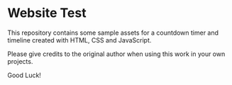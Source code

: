﻿# Website Test
 
 This repository contains some sample assets for a countdown timer and timeline created with HTML, CSS and JavaScript.
 
 Please give credits to the original author when using this work in your own projects.
 
 Good Luck!
